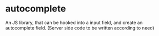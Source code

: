 autocomplete
====

An JS library, that can be hooked into a input field, and create an autocomplete field. (Server side code to be written according to need)


